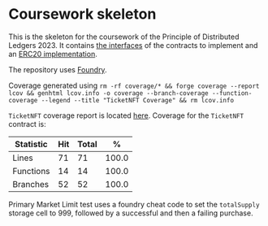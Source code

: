 # Coursework skeleton

This is the skeleton for the coursework of the Principle of Distributed Ledgers 2023.
It contains [the interfaces](./src/interfaces) of the contracts to implement and an [ERC20 implementation](./src/contracts/PurchaseToken.sol).

The repository uses [Foundry](https://book.getfoundry.sh/projects/working-on-an-existing-project).

Coverage generated using `rm -rf coverage/* && forge coverage --report lcov && genhtml lcov.info -o coverage --branch-coverage --function-coverage --legend --title "TicketNFT Coverage" && rm lcov.info`

`TicketNFT` coverage report is located [here](./coverage/src/contracts/TicketNFT.sol.gcov.html). Coverage for the `TicketNFT` contract is:

| Statistic | Hit | Total |     % |
| --------- | --- | ----- | ----- |
| Lines     |  71 |    71 | 100.0 |
| Functions |  14 |    14 | 100.0 |
| Branches  |  52 |    52 | 100.0 |

Primary Market Limit test uses a foundry cheat code to set the `totalSupply` storage cell to 999, followed by a successful and then a failing purchase.
